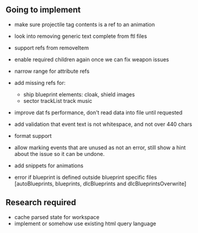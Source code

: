 ## Going to implement
- make sure projectile tag contents is a ref to an animation
- look into removing generic text complete from ftl files
- support refs from removeItem
- enable required children again once we can fix weapon issues
- narrow range for attribute refs
- add missing refs for:
    - ship blueprint elements: cloak, shield images
    - sector trackList track music
    
- improve dat fs performance, don't read data into file until requested
- add validation that event text is not whitespace, and not over 440 chars
- format support
- allow marking events that are unused as not an error, still show a hint about the issue so it can be undone.
- add snippets for animations
- error if blueprint is defined outside blueprint specific files [autoBlueprints, blueprints, dlcBlueprints and dlcBlueprintsOverwrite]


## Research required
- cache parsed state for workspace
- implement or somehow use existing html query language
